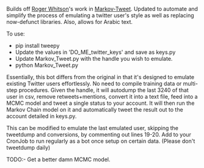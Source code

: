 Builds off [Roger Whitson](https://github.com/rogerwhitson/Markov-Tweet)'s work in [Markov-Tweet](https://github.com/rogerwhitson/Markov-Tweet). Updated to automate and simplify the process of emulating a twitter user's style as well as replacing now-defunct libraries. Also, allows for Arabic text.

To use:
* pip install tweepy
* Update the values in 'DO_ME_twitter_keys' and save as keys.py
* Update Markov_Tweet.py with the handle you wish to emulate.
* python Markov_Tweet.py 


Essentially, this bot differs from the original in that it's designed to emulate existing Twitter users effortlessly. No need to compile training data or multi-step procedures. Given the handle, it will autodump the last 3240 of that user in csv, remove retweets+mentions, convert it into a text file, feed into a MCMC model and tweet a single status to your account. It will then run the Markov Chain model on it and automatically tweet the result out to the account detailed in keys.py.

This can be modified to emulate the last emulated user, skipping the tweetdump and conversions, by commenting out lines 19-20. Add to your CronJob to run regularly as a bot once setup on certain data. (Please don't tweetdump daily)

TODO:- Get a better damn MCMC model.

